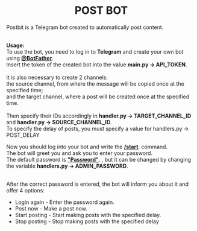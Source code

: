 <h1 align="center">POST BOT</h1>
Postbit is a Telegram bot created to automatically post content.
<br>
<br>

<b>Usage:</b><br>
To use the bot, you need to log in to <b>Telegram</b> and create your own bot using 
<b><u>@BotFather</u></b>.
<br>
Insert the token of the created bot into the value <b>main.py -> API_TOKEN</b>.<br><br>
It is also necessary to create 2 channels:<br>
the source channel, from where the message will be copied once at the specified time;<br>
and the target channel, where a post will be created once at the specified time.<br><br>
Then specify their IDs accordingly in <b>handler.py -> TARGET_CHANNEL_ID</b> and <b>handler.py -> SOURCE_CHANNEL_ID</b>. <br>
To specify the delay of posts, you must specify a value for handlers.py -> POST_DELAY<br>


Now you should log into your bot and write the 
<b><u>/start</u></b>. command.<br>
The bot will greet you and ask you to enter your password.<br>
The default password is 
<b><u>"Password"</u></b>.
, but it can be changed by changing the variable <b>handlers.py -> ADMIN_PASSWORD</b>.<br><br>

After the correct password is entered, the bot will inform you about it and offer 4 options:
<ul>
    <li>Login again - Enter the password again.</li>
    <li>Post now - Make a post now.</li>
    <li>Start posting - Start making posts with the specified delay.</li>
    <li>Stop posting - Stop making posts with the specified delay</li>
</ul>
